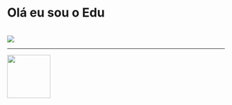 # Olá eu sou o Edu
<br>
<picture>
  <source
    srcset="https://github-readme-stats.vercel.app/api?username=GiEdu&show_icons=true&theme=dark"
    media="(prefers-color-scheme: dark)"
  />
  <source
    srcset="https://github-readme-stats.vercel.app/api?username=GiEdu&show_icons=true"
    media="(prefers-color-scheme: light), (prefers-color-scheme: no-preference)"
  />
  <img src="https://github-readme-stats.vercel.app/api?username=GiEdu&show_icons=true" />
</picture>
<hr>
<img src="https://cdn.jsdelivr.net/gh/devicons/devicon@latest/icons/visualbasic/visualbasic-original.svg" height="100px" width="100px"/>
